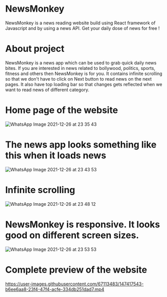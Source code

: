 # NewsMonkey
NewsMonkey is a news reading website build using React framework of Javascript and by using a news API. Get your daily dose of news for free !
# About project
NewsMonkey is a news app which can be used to grab quick daily news bites. If you are interested in news related to bollywood, politics, sports, fitness and others then NewsMonkey is for you. It contains infinite scrolling so that we don't have to click on Next button to read news on the next pages. It also have top loading bar so that changes gets reflected when we want to read news of different category.
# Home page of the website
![WhatsApp Image 2021-12-26 at 23 35 43](https://user-images.githubusercontent.com/67113483/147416514-c55a8b03-031d-43fc-97a7-c02512e2f36b.jpeg)
# The news app looks something like this when it loads news
![WhatsApp Image 2021-12-26 at 23 43 53](https://user-images.githubusercontent.com/67113483/147416710-c70b7d54-8f02-477a-a7e4-ccdd08004490.jpeg)
# Infinite scrolling
![WhatsApp Image 2021-12-26 at 23 48 12](https://user-images.githubusercontent.com/67113483/147416777-c3ad421d-68b9-44cc-81c5-a0c47b8b7c81.jpeg)
# NewsMonkey is responsive. It looks good on different screen sizes.
![WhatsApp Image 2021-12-26 at 23 53 53](https://user-images.githubusercontent.com/67113483/147416960-62b7def9-7048-45ba-8122-d759696d3e7b.jpeg)
# Complete preview of the website
https://user-images.githubusercontent.com/67113483/147417543-b6ee6aa8-23f4-47f4-acfe-334db251dad7.mp4
